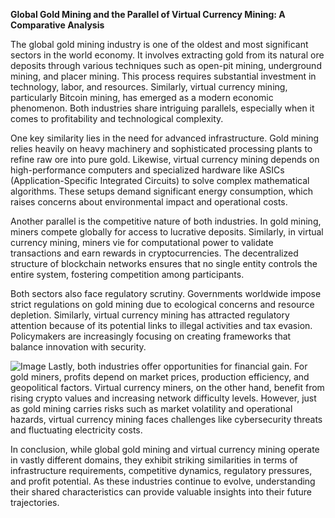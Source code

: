 **Global Gold Mining and the Parallel of Virtual Currency Mining: A Comparative Analysis**

The global gold mining industry is one of the oldest and most significant sectors in the world economy. It involves extracting gold from its natural ore deposits through various techniques such as open-pit mining, underground mining, and placer mining. This process requires substantial investment in technology, labor, and resources. Similarly, virtual currency mining, particularly Bitcoin mining, has emerged as a modern economic phenomenon. Both industries share intriguing parallels, especially when it comes to profitability and technological complexity.

One key similarity lies in the need for advanced infrastructure. Gold mining relies heavily on heavy machinery and sophisticated processing plants to refine raw ore into pure gold. Likewise, virtual currency mining depends on high-performance computers and specialized hardware like ASICs (Application-Specific Integrated Circuits) to solve complex mathematical algorithms. These setups demand significant energy consumption, which raises concerns about environmental impact and operational costs.

Another parallel is the competitive nature of both industries. In gold mining, miners compete globally for access to lucrative deposits. Similarly, in virtual currency mining, miners vie for computational power to validate transactions and earn rewards in cryptocurrencies. The decentralized structure of blockchain networks ensures that no single entity controls the entire system, fostering competition among participants.

Both sectors also face regulatory scrutiny. Governments worldwide impose strict regulations on gold mining due to ecological concerns and resource depletion. Similarly, virtual currency mining has attracted regulatory attention because of its potential links to illegal activities and tax evasion. Policymakers are increasingly focusing on creating frameworks that balance innovation with security.


![Image](https://github.com/user-attachments/assets/31692037-0104-4703-abd1-696b6a7dd41b)
Lastly, both industries offer opportunities for financial gain. For gold miners, profits depend on market prices, production efficiency, and geopolitical factors. Virtual currency miners, on the other hand, benefit from rising crypto values and increasing network difficulty levels. However, just as gold mining carries risks such as market volatility and operational hazards, virtual currency mining faces challenges like cybersecurity threats and fluctuating electricity costs.

In conclusion, while global gold mining and virtual currency mining operate in vastly different domains, they exhibit striking similarities in terms of infrastructure requirements, competitive dynamics, regulatory pressures, and profit potential. As these industries continue to evolve, understanding their shared characteristics can provide valuable insights into their future trajectories.